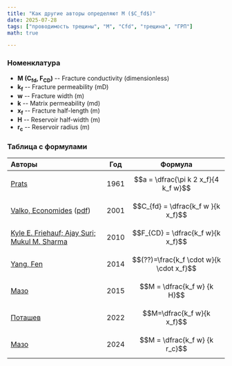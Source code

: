 ```yaml
---
title: "Как другие авторы определяют M ($C_fd$)"
date: 2025-07-28
tags: ["проводимость трещины", "M", "Cfd", "трещина", "ГРП"]
math: true

---
```


### Номенклатура
- **M (C<sub>fd</sub>, F<sub>CD</sub>)** -- Fracture conductivity (dimensionless)
- **k<sub>f</sub>** -- Fracture permeability (mD)  
- **w** -- Fracture width (m)  
- **k** -- Matrix permeability (md)  
- **x<sub>f</sub>** -- Fracture half-length (m)  
- **H** -- Reservoir half-width (m)
- **r<sub>c</sub>** -- Reservoir radius (m)


### Таблица с формулами

| Авторы | Год | Формула |  
|:--------|:----:|:-------:|   
| [Prats](https://doi.org/10.2118/1575-G) | 1961 | $$a = \dfrac{\pi k 2 x_f}{4 k_f w}$$|
| [Valko, Economides](#) ([pdf](https://www.petroleumengineers.ru/sites/default/files/sample_chapters.pdf)) | 2001 | $$C_{fd} = \dfrac{k_f w }{k x_f}$$ |
| [Kyle E. Friehauf; Ajay Suri; Mukul M. Sharma](https://doi.org/10.2118/119264-PA) | 2010 | $$F_{CD} = \dfrac{k_f w}{k x_f}$$ |
| [Yang, Fen](https://scholarsmine.mst.edu/cgi/viewcontent.cgi?params=/context/masters_theses/article/8347/&path_info=Yang_Fen_2014.pdf) | 2014 | $$(??)=\frac{k_f \cdot w}{k \cdot x_f}$$ |  
| [Мазо](https://www.researchgate.net/publication/283296598_Mathematical_Model_of_Fluid_Filtration_to_a_Multistage_Hydraulically_Fractured_Horizontal_Well) | 2015 | $$M = \dfrac{k_f w} {k H}$$ |
| [Поташев](https://www.researchgate.net/publication/362760984_Modeling_of_fluid_inflow_towards_multistage_hydraulic_fractures_of_infinite_permeability_using_stream_tubes) | 2022 | $$M=\dfrac{k_f w}{k x_f}$$ |
| [Мазо](https://www.researchgate.net/publication/283296598_Mathematical_Model_of_Fluid_Filtration_to_a_Multistage_Hydraulically_Fractured_Horizontal_Well) | 2024 | $$M = \dfrac{k_f w} {k r_c}$$ |

